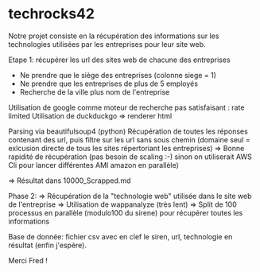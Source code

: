 # techrocks42

Notre projet consiste en la récupération des informations sur les technologies utilisées par les entreprises pour leur site web.

Etape 1: récupérer les url des sites web de chacune des entreprises
* Ne prendre que le siège des entreprises (colonne siege = 1)
* Ne prendre que les entreprises de plus de 5 employés
* Recherche de la ville plus nom de l'entreprise

Utilisation de google comme moteur de recherche pas satisfaisant : rate limited
Utilisation de duckduckgo => renderer html

Parsing via beautifulsoup4 (python)
Récupération de toutes les réponses contenant des url, puis filtre sur les url sans sous chemin (domaine seul = exlcusion directe de tous les sites répertoriant les entreprises)
=> Bonne rapidité de récupération (pas besoin de scaling :-) sinon on utiliserait AWS Cli pour lancer différentes AMI amazon en parallèle)

=> Résultat dans 10000_Scrapped.md

Phase 2:
=> Récupération de la "technologie web" utilisée dans le site web de l'entreprise
=> Utilisation de wappanalyze (très lent)
=> Split de 100 processus en parallèle (modulo100 du sirene) pour récupérer toutes les informations

Base de donnée: fichier csv avec en clef le siren, url, technologie en résultat (enfin j'espère).

Merci Fred !
